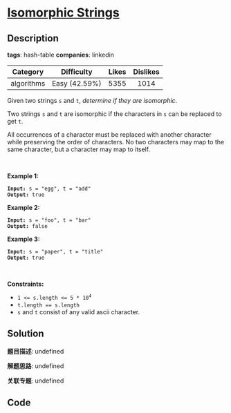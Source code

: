 # [Isomorphic Strings](https://leetcode.com/problems/isomorphic-strings/description/)

## Description

**tags**: hash-table
**companies**: linkedin

| Category | Difficulty | Likes | Dislikes |
| :------: | :--------: | :---: | :------: |
| algorithms | Easy (42.59%) | 5355 | 1014 |

<p>Given two strings <code>s</code> and <code>t</code>, <em>determine if they are isomorphic</em>.</p>

<p>Two strings <code>s</code> and <code>t</code> are isomorphic if the characters in <code>s</code> can be replaced to get <code>t</code>.</p>

<p>All occurrences of a character must be replaced with another character while preserving the order of characters. No two characters may map to the same character, but a character may map to itself.</p>

<p>&nbsp;</p>
<p><strong class="example">Example 1:</strong></p>
<pre><code><strong>Input:</strong> s = "egg", t = "add"
<strong>Output:</strong> true</code></pre><p><strong class="example">Example 2:</strong></p>
<pre><code><strong>Input:</strong> s = "foo", t = "bar"
<strong>Output:</strong> false</code></pre><p><strong class="example">Example 3:</strong></p>
<pre><code><strong>Input:</strong> s = "paper", t = "title"
<strong>Output:</strong> true</code></pre>
<p>&nbsp;</p>
<p><strong>Constraints:</strong></p>

<ul>
	<li><code>1 &lt;= s.length &lt;= 5 * 10<sup>4</sup></code></li>
	<li><code>t.length == s.length</code></li>
	<li><code>s</code> and <code>t</code> consist of any valid ascii character.</li>
</ul>



## Solution

**题目描述**: undefined

**解题思路**: undefined

**关联专题**: undefined

## Code